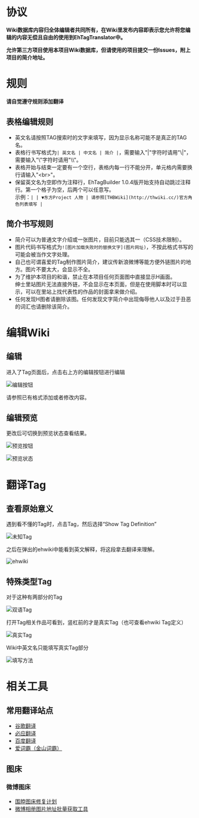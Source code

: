 # 协议
**Wiki数据库内容归全体编辑者共同所有，在Wiki里发布内容即表示您允许将您编辑的内容无偿且自由的使用到EhTagTranslator中。**

**允许第三方项目使用本项目Wiki数据库，但请使用的项目提交一份Issues，附上项目的简介地址。**

# 规则
**请自觉遵守规则添加翻译**

## 表格编辑规则
* 英文名请按照TAG搜索时的文字来填写，因为显示名称可能不是真正的TAG名。
* 表格行书写格式为`| 英文名 | 中文名 | 简介 |`，需要输入"|"字符时请用"\\\|"，需要输入"\\"字符时请用"\\\\"。
* 表格开始与结束一定要有一个空行，表格内每一行不能分开，单元格内需要换行请输入"\<br\>"。
* 保留英文名为空即作为注释行，EhTagBuilder 1.0.4版开始支持自动跳过注释行。第一个格子为空，后两个可以任意写。<br>
示例：`| | ▼东方Project 人物 | 请参照[THBWiki](http://thwiki.cc/)官方角色列表填写 |`

## 简介书写规则
* 简介可以为普通文字介绍或一张图片，目前只能选其一（CSS技术限制）。
* 图片代码书写格式为`![图片加载失败时的替换文字](图片网址)`，不按此格式书写的可能会被当作文字处理。
* 自己也可谓喜爱的Tag制作图片简介，建议传新浪微博等能方便外链图片的地方。图片不要太大，会显示不全。
* 为了维护本项目的和谐，禁止在本项目任何页面图中直接显示H画面。<br>
绅士里站图片无法直接外链，不会显示在本页面，但是在使用脚本时可以显示，可以在里站上找代表性的作品的封面拿来做介绍。
* 任何发现H图者请删除该图。任何发现文字简介中出现侮辱他人以及过于丑恶的词汇也请删除该简介。

# 编辑Wiki
## 编辑
进入了Tag页面后，点击右上方的编辑按钮进行编辑

![编辑按钮](http://ww3.sinaimg.cn/large/6c84b2d6gw1f3sog6ublej20jr0dktbc.jpg)

请参照已有格式添加或者修改内容。

## 编辑预览
更改后可切换到预览状态查看结果。

![预览按钮](http://ww4.sinaimg.cn/large/6c84b2d6gw1f3tidpoaykj20rn0jpagb.jpg)

![预览状态](http://ww1.sinaimg.cn/large/6c84b2d6gw1f3tiej9oydj20qk0q5tea.jpg)

# 翻译Tag
## 查看原始意义
遇到看不懂的Tag时，点击Tag，然后选择“Show Tag Definition”

![未知Tag](http://ww1.sinaimg.cn/large/6c84b2d6gw1f3sq8m9qngj20fn0agwgb.jpg)

之后在弹出的ehwiki中能看到英文解释，将这段拿去翻译来理解。

![ehwiki](http://ww2.sinaimg.cn/large/6c84b2d6gw1f3sqabsm7aj20pu0amwi8.jpg)

## 特殊类型Tag
对于这种有两部分的Tag

![双语Tag](http://ww3.sinaimg.cn/large/6c84b2d6gw1f3srn3ur2ej207w02mjrk.jpg)

打开Tag相关作品可看到，竖杠前的才是真实Tag（也可查看ehwiki Tag定义）

![真实Tag](http://ww1.sinaimg.cn/large/6c84b2d6gw1f3srnuxz1uj205901v0sn.jpg)

Wiki中英文名只能填写真实Tag部分

![填写方法](http://ww4.sinaimg.cn/large/6c84b2d6gw1f3srphp9gaj20kl05w75e.jpg)

# 相关工具
## 常用翻译站点
* [谷歌翻译](http://translate.google.cn/)
* [必应翻译](http://www.bing.com/translator/)
* [百度翻译](http://fanyi.baidu.com/#auto/zh/)
* [爱词霸（金山词霸）](http://www.iciba.com/)

## 图床
### 微博图床
* [围脖图床修复计划](http://weibotuchuang.sinaapp.com/)
* [微博相册图片地址批量获取工具](https://greasyfork.org/scripts/18036)
